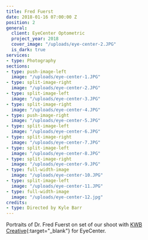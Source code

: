 ```yaml
---
title: Fred Fuerst
date: 2018-01-16 07:00:00 Z
position: 2
general:
  client: EyeCenter Optometric
  project_year: 2018
  cover_image: "/uploads/eye-center-2.JPG"
  is_dark: true
services:
- type: Photography
sections:
- type: push-image-left
  image: "/uploads/eye-center-1.JPG"
- type: split-image-right
  image: "/uploads/eye-center-2.JPG"
- type: split-image-left
  image: "/uploads/eye-center-3.JPG"
- type: split-image-right
  image: "/uploads/eye-center-4.JPG"
- type: push-image-right
  image: "/uploads/eye-center-5.JPG"
- type: split-image-left
  image: "/uploads/eye-center-6.JPG"
- type: split-image-right
  image: "/uploads/eye-center-7.JPG"
- type: split-image-left
  image: "/uploads/eye-center-8.JPG"
- type: split-image-right
  image: "/uploads/eye-center-9.JPG"
- type: full-width-image
  image: "/uploads/eye-center-10.JPG"
- type: split-image-left
  image: "/uploads/eye-center-11.JPG"
- type: full-width-image
  image: "/uploads/eye-center-12.jpg"
credits:
- type: Directed by Kyle Barr
---
```


Portraits of Dr. Fred Fuerst on set of our shoot with [KWB Creative](http://kwbcreative.com){:target="_blank"} for EyeCenter.